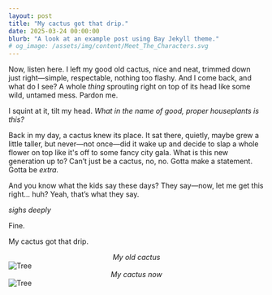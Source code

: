 ```yaml
---
layout: post
title: "My cactus got that drip."
date: 2025-03-24 00:00:00
blurb: "A look at an example post using Bay Jekyll theme."
# og_image: /assets/img/content/Meet_The_Characters.svg
---
```


Now, listen here. I left my good old cactus, nice and neat, trimmed down just right—simple, respectable, nothing too flashy. And I come back, and what do I see? A whole <i>thing</i> sprouting right on top of its head like some wild, untamed mess. Pardon me.

I squint at it, tilt my head. <i>What in the name of good, proper houseplants is this?</i>

Back in my day, a cactus knew its place. It sat there, quietly, maybe grew a little taller, but never—not once—did it wake up and decide to slap a whole flower on top like it's off to some fancy city gala. What is this new generation up to? Can’t just be a cactus, no, no. Gotta make a statement. Gotta be <i>extra.</i>

And you know what the kids say these days? They say—now, let me get this right... huh? Yeah, that’s what they say.

<i>sighs deeply</i>

Fine.

My cactus got that drip.

<center><i> My old cactus </i></center>
<img src="{{ "/assets/img/old_cactus.jpeg" | absolute_url }}" alt="Tree" class="post-pic"/>

<center><i>My cactus now </i></center>
<img src="{{ "/assets/img/new_cactus.jpeg" | absolute_url }}" alt="Tree" class="post-pic"/>
